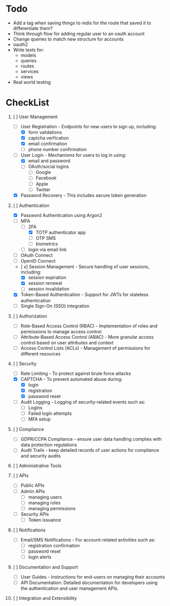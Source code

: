 # Todo
* Add a tag when saving things to redis for the route that saved it to differentiate them?
* Think through flow for adding regular user to an oauth account
* Change queries to match new structure for accounts
* oauth2
* Write tests for:
    * models
    * queries
    * routes
    * services
    * views
* Real world testing

# CheckList
1. [ ] User Management
    * [ ] User Registration - Endpoints for new users to sign up, including:
        * [x] form validations
        * [x] captcha verfication
        * [x] email confirmation
        * [ ] phone number confirmation
    * [ ] User Login - Mechanisms for users to log in using:
        * [x] email and password
        * [ ] OAuth/social logins
            * [ ] Google
            * [ ] Facebook
            * [ ] Apple
            * [ ] Twitter
    * [x] Password Recovery - This includes secure token generation

2. [ ] Authentication
    * [x] Password Authentication using Argon2
    * [ ] MFA
        * [ ] 2FA
            * [x] TOTP authenticator app
            * [ ] OTP SMS
            * [ ] biometrics
        * [ ] login via email link
    * [ ] OAuth Connect
    * [ ] OpenID Connect
    * [ x] Session Management - Secure handling of user sessions, including:
        * [x] session expiration
        * [x] session renewal
        * [ ] session invalidation
    * [x] Token-Based Authentication - Support for JWTs for stateless authentication
    * [ ] Single Sign-On (SSO) integration

3. [ ] Authorization
    * [ ] Role-Based Access Control (RBAC) - Implementation of roles and permissions to manage access control
    * [ ] Attribute-Based Access Control (ABAC) - More granular access control based on user attributes and context
    * [ ] Access Control Lists (ACLs) - Management of permissions for different resources

4. [ ] Security
    * [ ] Rate Limiting - To protect against brute force attacks
    * [x] CAPTCHA - To prevent automated abuse during:
        * [x] login
        * [x] registration
        * [x] password reset
    * [ ] Audit Logging - Logging of security-related events such as:
        * [ ] Logins
        * [ ] Failed login attempts
        * [ ] MFA setup

5. [ ] Compliance
    * [ ] GDPR/CCPA Compliance - ensure user data handling complies with data protection regulations
    * [ ] Audit Trails - keep detailed records of user actions for compliance and security audits

6. [ ] Administrative Tools

7. [ ] APIs
    * [ ] Public APIs
    * [ ] Admin APIs
        * [ ] managing users
        * [ ] managing roles
        * [ ] managing permissions
    * [ ] Security APIs
        * [ ] Token issuance

8. [ ] Notifications
    * [ ] Email/SMS Notifications - For account-related activities such as:
        * [ ] registration confirmation
        * [ ] password reset
        * [ ] login alerts

9. [ ] Documentation and Support
    * [ ] User Guides - Instructions for end-users on managing their accounts
    * [ ] API Documentation: Detailed documentation for developers using the authentication and user management APIs.

10. [ ] Integration and Extensibility
